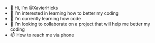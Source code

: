 - 👋 Hi, I’m @XavierHicks
- 👀 I’m interested in learning how to better my coding
- 🌱 I’m currently learning how code
- 💞️ I’m looking to collaborate on a project that will help me better my coding
- 📫 How to reach me via phone

<!---
XavierHicks/XavierHicks is a ✨ special ✨ repository because its `README.md` (this file) appears on your GitHub profile.
You can click the Preview link to take a look at your changes.
--->
